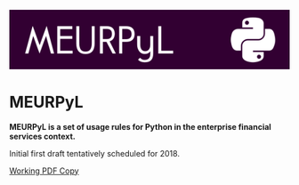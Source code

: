 ![meurpyl](/meurpyl/rules/static/meurpyl_logo.png)

MEURPyL
=======

**MEURPyL is a set of usage rules for Python in the enterprise financial services context.**

Initial first draft tentatively scheduled for 2018.

[Working PDF Copy](https://drive.google.com/file/d/0B7gDDyKBmu83VFdLMGNpRWtBdVk/view?usp=sharing)
